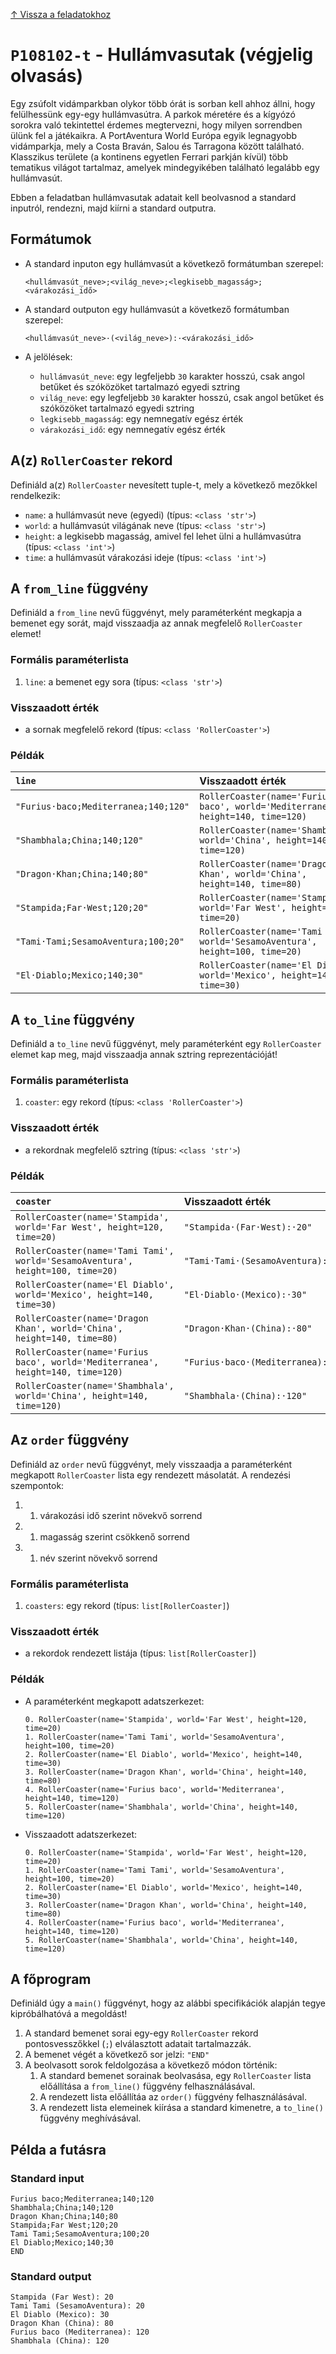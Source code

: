 [↑ Vissza a feladatokhoz](./README.md)

# `P108102-t` - Hullámvasutak (végjelig olvasás)


Egy zsúfolt vidámparkban olykor több órát is sorban kell ahhoz állni, hogy felülhessünk egy-egy hullámvasútra.
A parkok méretére és a kígyózó sorokra való tekintettel érdemes megtervezni, hogy milyen sorrendben ülünk fel a
játékaikra. A PortAventura World Európa egyik legnagyobb vidámparkja, mely a Costa Braván, Salou és Tarragona között
található. Klasszikus területe (a kontinens egyetlen Ferrari parkján kívül) több tematikus világot tartalmaz,
amelyek mindegyikében található legalább egy hullámvasút.

Ebben a feladatban hullámvasutak adatait kell beolvasnod a standard inputról, rendezni, majd kiírni a standard outputra.


## Formátumok


* A standard inputon egy hullámvasút a következő formátumban szerepel:

    ```
    <hullámvasút_neve>;<világ_neve>;<legkisebb_magasság>;<várakozási_idő>
    ```

* A standard outputon egy hullámvasút a következő formátumban szerepel:

    ```
    <hullámvasút_neve>·(<világ_neve>):·<várakozási_idő>
    ```

* A jelölések:

    * `hullámvasút_neve`: egy legfeljebb `30` karakter hosszú, csak angol betűket és szóközöket tartalmazó egyedi sztring
    * `világ_neve`: egy legfeljebb `30` karakter hosszú, csak angol betűket és szóközöket tartalmazó egyedi sztring
    * `legkisebb_magasság`: egy nemnegatív egész érték
    * `várakozási_idő`: egy nemnegatív egész érték


## A(z) `RollerCoaster` rekord

Definiáld a(z) `RollerCoaster` nevesített tuple-t, mely a következő mezőkkel rendelkezik:

* `name`: a hullámvasút neve (egyedi) (típus: `<class 'str'>`)
* `world`: a hullámvasút világának neve (típus: `<class 'str'>`)
* `height`: a legkisebb magasság, amivel fel lehet ülni a hullámvasútra (típus: `<class 'int'>`)
* `time`: a hullámvasút várakozási ideje (típus: `<class 'int'>`)

## A `from_line` függvény

Definiáld a `from_line` nevű függvényt, mely paraméterként megkapja a bemenet egy sorát, majd visszaadja az annak megfelelő `RollerCoaster` elemet!

### Formális paraméterlista

1. `line`: a bemenet egy sora (típus: `<class 'str'>`)

### Visszaadott érték

* a sornak megfelelő rekord (típus: `<class 'RollerCoaster'>`)

### Példák

| `line` | Visszaadott érték | 
| :--- | :--- | 
| `"Furius·baco;Mediterranea;140;120"` | `RollerCoaster(name='Furius baco', world='Mediterranea', height=140, time=120)` |
| `"Shambhala;China;140;120"` | `RollerCoaster(name='Shambhala', world='China', height=140, time=120)` |
| `"Dragon·Khan;China;140;80"` | `RollerCoaster(name='Dragon Khan', world='China', height=140, time=80)` |
| `"Stampida;Far·West;120;20"` | `RollerCoaster(name='Stampida', world='Far West', height=120, time=20)` |
| `"Tami·Tami;SesamoAventura;100;20"` | `RollerCoaster(name='Tami Tami', world='SesamoAventura', height=100, time=20)` |
| `"El·Diablo;Mexico;140;30"` | `RollerCoaster(name='El Diablo', world='Mexico', height=140, time=30)` |

## A `to_line` függvény

Definiáld a `to_line` nevű függvényt, mely paraméterként egy `RollerCoaster` elemet kap meg, majd visszaadja annak sztring reprezentációját!

### Formális paraméterlista

1. `coaster`: egy rekord (típus: `<class 'RollerCoaster'>`)

### Visszaadott érték

* a rekordnak megfelelő sztring (típus: `<class 'str'>`)

### Példák

| `coaster` | Visszaadott érték | 
| :--- | :--- | 
| `RollerCoaster(name='Stampida', world='Far West', height=120, time=20)` | `"Stampida·(Far·West):·20"` |
| `RollerCoaster(name='Tami Tami', world='SesamoAventura', height=100, time=20)` | `"Tami·Tami·(SesamoAventura):·20"` |
| `RollerCoaster(name='El Diablo', world='Mexico', height=140, time=30)` | `"El·Diablo·(Mexico):·30"` |
| `RollerCoaster(name='Dragon Khan', world='China', height=140, time=80)` | `"Dragon·Khan·(China):·80"` |
| `RollerCoaster(name='Furius baco', world='Mediterranea', height=140, time=120)` | `"Furius·baco·(Mediterranea):·120"` |
| `RollerCoaster(name='Shambhala', world='China', height=140, time=120)` | `"Shambhala·(China):·120"` |

## Az `order` függvény

Definiáld az `order` nevű függvényt, mely visszaadja a paraméterként megkapott `RollerCoaster` lista egy rendezett másolatát. A rendezési szempontok:

1. 1. várakozási idő szerint növekvő sorrend
1. 1. magasság szerint csökkenő sorrend
1. 1. név szerint növekvő sorrend

### Formális paraméterlista

1. `coasters`: egy rekord (típus: `list[RollerCoaster]`)

### Visszaadott érték

* a rekordok rendezett listája (típus: `list[RollerCoaster]`)

### Példák


* A paraméterként megkapott adatszerkezet:

    ```
	0. RollerCoaster(name='Stampida', world='Far West', height=120, time=20)
	1. RollerCoaster(name='Tami Tami', world='SesamoAventura', height=100, time=20)
	2. RollerCoaster(name='El Diablo', world='Mexico', height=140, time=30)
	3. RollerCoaster(name='Dragon Khan', world='China', height=140, time=80)
	4. RollerCoaster(name='Furius baco', world='Mediterranea', height=140, time=120)
	5. RollerCoaster(name='Shambhala', world='China', height=140, time=120)
    ```

* Visszaadott adatszerkezet:

    ```
	0. RollerCoaster(name='Stampida', world='Far West', height=120, time=20)
	1. RollerCoaster(name='Tami Tami', world='SesamoAventura', height=100, time=20)
	2. RollerCoaster(name='El Diablo', world='Mexico', height=140, time=30)
	3. RollerCoaster(name='Dragon Khan', world='China', height=140, time=80)
	4. RollerCoaster(name='Furius baco', world='Mediterranea', height=140, time=120)
	5. RollerCoaster(name='Shambhala', world='China', height=140, time=120)
    ```


## A főprogram

Definiáld úgy a `main()` függvényt, hogy az alábbi specifikációk alapján tegye kipróbálhatóvá a megoldást!

1. A standard bemenet sorai egy-egy `RollerCoaster` rekord pontosvesszőkkel (`;`) elválasztott adatait tartalmazzák.
1. A bemenet végét a következő sor jelzi: `"END"`
1. A beolvasott sorok feldolgozása a következő módon történik:
   1. A standard bemenet sorainak beolvasása, egy `RollerCoaster` lista előállítása a `from_line()` függvény felhasználásával.
   1. A rendezett lista előállítáa az `order()` függvény felhasználásával.
   1. A rendezett lista elemeinek kiírása a standard kimenetre, a `to_line()` függvény meghívásával.

## Példa a futásra

### Standard input

```
Furius baco;Mediterranea;140;120
Shambhala;China;140;120
Dragon Khan;China;140;80
Stampida;Far West;120;20
Tami Tami;SesamoAventura;100;20
El Diablo;Mexico;140;30
END
```

### Standard output

```
Stampida (Far West): 20
Tami Tami (SesamoAventura): 20
El Diablo (Mexico): 30
Dragon Khan (China): 80
Furius baco (Mediterranea): 120
Shambhala (China): 120
```